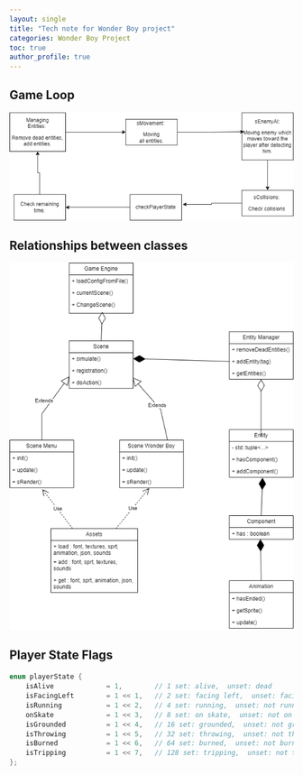 ```yaml
---
layout: single
title: "Tech note for Wonder Boy project"
categories: Wonder Boy Project
toc: true
author_profile: true
---
```


## Game Loop
![GameLoop.png](../assets/images/Loop.png)

## Relationships between classes
![ClassDiagram.png](../assets/images/Classes.png)

## Player State Flags
```c
enum playerState {
    isAlive             = 1,        // 1 set: alive,  unset: dead
    isFacingLeft        = 1 << 1,   // 2 set: facing left,  unset: facing right
    isRunning	        = 1 << 2,   // 4 set: running,  unset: not running, stand
    onSkate             = 1 << 3,   // 8 set: on skate,  unset: not on skate
    isGrounded          = 1 << 4,   // 16 set: grounded,  unset: not grounded
    isThrowing	        = 1 << 5,   // 32 set: throwing,  unset: not throwing
    isBurned            = 1 << 6,   // 64 set: burned,  unset: not burned
    isTripping          = 1 << 7,   // 128 set: tripping,  unset: not tripping
};
```